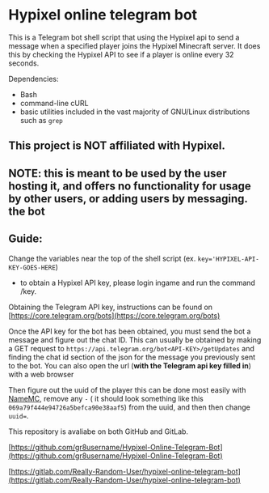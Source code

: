 # Hypixel online telegram bot

This is a Telegram bot shell script that using the Hypixel api to send a message when a specified player joins the Hypixel Minecraft server. It does this by checking the Hypixel API to see if a player is online every 32 seconds.

Dependencies:
* Bash
* command-line cURL
* basic utilities included in the vast majority of GNU/Linux distributions such as ```grep```


## This project is **NOT** affiliated with Hypixel.
## NOTE: this is meant to be used by the user hosting it, and offers no functionality for usage by other users, or adding users by messaging. the bot

## Guide:

Change the variables near the top of the shell script (ex. ```key='HYPIXEL-API-KEY-GOES-HERE```)
* to obtain a Hypixel API key, please login ingame and run the command /key.

Obtaining the Telegram API key, instructions can be found on [https://core.telegram.org/bots](https://core.telegram.org/bots)

Once the API key for the bot has been obtained, you must send the bot a message and figure out the chat ID. This can usually be obtained by making a GET request to ```https://api.telegram.org/bot<API-KEY>/getUpdates``` and finding the chat id section of the json for the message you previously sent to the bot. You can also open the url (**with the Telegram api key filled in**) with a web browser

Then figure out the uuid of the player this can be done most easily with [NameMC](https://namemc.com), remove any ```-``` ( it should look something like this ```069a79f444e94726a5befca90e38aaf5```) from the uuid, and then then change ```uuid=```.

This repository is avaliabe on both GitHub and GitLab.

[https://github.com/gr8username/Hypixel-Online-Telegram-Bot](https://github.com/gr8username/Hypixel-Online-Telegram-Bot)

[https://gitlab.com/Really-Random-User/hypixel-online-telegram-bot](https://gitlab.com/Really-Random-User/hypixel-online-telegram-bot)

